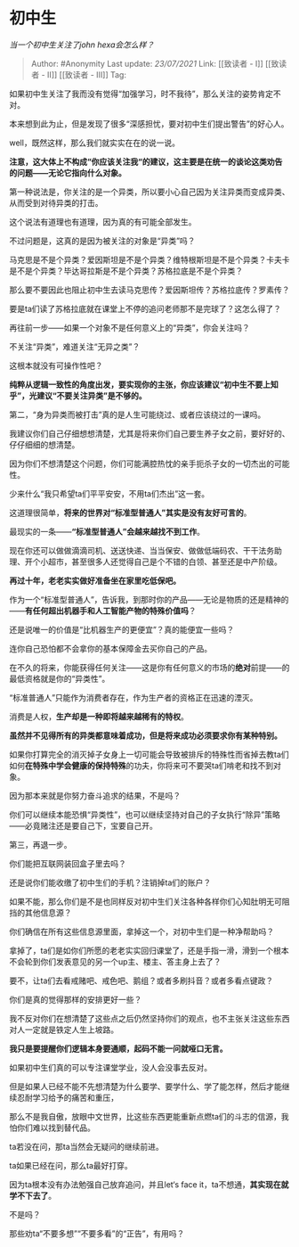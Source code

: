 # 初中生
*当一个初中生关注了john hexa会怎么样？*

> Author: #Anonymity
> Last update: *23/07/2021*
> Link: [[致读者 - I]] [[致读者 - II]] [[致读者 - III]]
> Tag:

如果初中生关注了我而没有觉得“加强学习，时不我待”，那么关注的姿势肯定不对。

本来想到此为止，但是发现了很多“深感担忧，要对初中生们提出警告”的好心人。

well，既然这样，那么我们就实实在在的说一说。

**注意，这大体上不构成“你应该关注我“的建议，这主要是在统一的谈论这类劝告的问题——无论它指向什么对象。**

第一种说法是，你关注的是一个异类，所以要小心自己因为关注异类而变成异类、从而受到对待异类的打击。

这个说法有道理也有道理，因为真的有可能全部发生。

不过问题是，这真的是因为被关注的对象是“异类”吗？

马克思是不是个异类？爱因斯坦是不是个异类？维特根斯坦是不是个异类？卡夫卡是不是个异类？毕达哥拉斯是不是个异类？苏格拉底是不是个异类？

那么要不要因此也阻止初中生去读马克思传？爱因斯坦传？苏格拉底传？罗素传？

要是ta们读了苏格拉底就在课堂上不停的追问老师那不是完球了？这怎么得了？

再往前一步——如果一个对象不是任何意义上的“异类”，你会关注吗？

不关注“异类”，难道关注“无异之类”？

这根本就没有可操作性吧？

**纯粹从逻辑一致性的角度出发，要实现你的主张，你应该建议“初中生不要上知乎”，光建议“不要关注异类”是不够的。**

第二，“身为异类而被打击”真的是人生可能绕过、或者应该绕过的一课吗。

我建议你们自己仔细想想清楚，尤其是将来你们自己要生养子女之前，要好好的、仔仔细细的想清楚。

因为你们不想清楚这个问题，你们可能满腔热忱的亲手扼杀子女的一切杰出的可能性。

少来什么“我只希望ta们平平安安，不用ta们杰出”这一套。

这道理很简单，**将来的世界对“标准型普通人”其实是没有友好可言的**。

最现实的一条——**“标准型普通人”会越来越找不到工作**。

现在你还可以做做滴滴司机、送送快递、当当保安、做做低端码农、干干法务助理、开个小超市，甚至很多人还觉得自己是个不错的白领、甚至还是中产阶级。

**再过十年，老老实实做好准备坐在家里吃低保吧。**

作为一个“标准型普通人”，告诉我，到那时你的产品——无论是物质的还是精神的——**有任何超出机器手和人工智能产物的特殊价值吗**？

还是说唯一的价值是“比机器生产的更便宜”？真的能便宜一些吗？

连你自己恐怕都不会拿你的基本保障金去买你自己的产品。

在不久的将来，你能获得任何关注——这是你有任何意义的市场的**绝对**前提——的最低资格就是你的“异类性”。

“标准普通人”只能作为消费者存在，作为生产者的资格正在迅速的湮灭。

消费是人权，**生产却是一种即将越来越稀有的特权**。

**虽然并不见得所有的异类都意味着成功，但是将来成功必须要求你有某种特别。**

如果你打算完全的消灭掉子女身上一切可能会导致被排斥的特殊性而省掉去教ta们如何**在特殊中学会健康的保持特殊**的功夫，你将来可不要哭ta们啃老和找不到对象。

因为那本来就是你努力奋斗追求的结果，不是吗？

你们可以继续本能恐惧“异类性”，也可以继续坚持对自己的子女执行“除异”策略——必竟赌注还是要自己下，宝要自己开。

第三，再退一步。

你们能把互联网装回盒子里去吗？

还是说你们能收缴了初中生们的手机？注销掉ta们的账户？

如果不能，那么你们是不是也同样反对初中生们关注各种各样你们心知肚明无可阻挡的其他信息源？

你们确信在所有这些信息源里面，拿掉这一个，对初中生们是一种净帮助吗？

拿掉了，ta们是如你们所愿的老老实实回归课堂了，还是手指一滑，滑到一个根本不会轮到你们发表意见的另一个up主、楼主、答主身上去了？

要不，让ta们去看戒赌吧、戒色吧、鹅组？或者多刷抖音？或者多看点键政？

你们是真的觉得那样的安排更好一些？

我不反对你们在想清楚了这些点之后仍然坚持你们的观点，也不主张关注这些东西对人一定就是铁定人生上坡路。

**我只是要提醒你们逻辑本身要通顺，起码不能一问就哑口无言。**

如果初中生们真的可以专注课堂学业，没人会没事去反对。

但是如果人已经不能不先想清楚为什么要学、要学什么、学了能怎样，然后才能继续忍耐学习给予的痛苦和重压，

那么不是我自傲，放眼中文世界，比这些东西更能重新点燃ta们的斗志的信源，我怕你们难以找到替代品。

ta若没在问，那ta当然会无疑问的继续前进。

ta如果已经在问，那么ta最好打穿。

因为ta根本没有办法勉强自己放弃追问，并且let‘s face it，ta不想通，**其实现在就学不下去了**。

不是吗？

那些劝ta“不要多想”“不要多看”的“正告”，有用吗？
